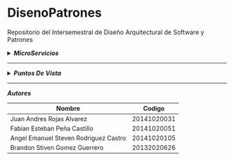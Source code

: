 # DisenoPatrones
Repositorio del Intersemestral de Diseño Arquitectural de Software y Patrones

<details>
  <summary><b><i>MicroServicios</i></b></summary>
  <br><p>Los microservicios son un sistema de desarrollo software que en los últimos años ha gozado de una gran popularidad. Aunque muchos se ven atraídos por ellos, no todos se han atrevido a ponerlos en práctica. De hecho, en estos momentos es cuando una gran mayoría de desarrolladores descubren cómo los microservices influyen de manera positiva en aspectos como el tiempo, rendimiento o la estabilidad de proyectos.</p>
</pre>
</details>

---

<details>
  <summary><b><i>Puntos De Vista</i></b></summary>

<details>
  <summary><b><i>Punto de Vista introductorio</i></b></summary>
  <img src="https://raw.githubusercontent.com/JuanARojasA/DisenoPatrones/master/Puntos%20De%20Vista/Punto%20de%20Vista%20Introductorio.jpg">
</pre>
</details>

---

<details>
  <summary><b><i>&nbsp;&nbsp; Punto de Vista Organizacional</i></b></summary>
  <img src="https://raw.githubusercontent.com/JuanARojasA/DisenoPatrones/master/Puntos%20De%20Vista/Punto%20de%20Vista%20Organizacional.jpg">
</pre>
</details>

---

<details>
  <summary><b><i>Punto de Vista de Cooperacion de Actores</i></b></summary>
  <img src="https://raw.githubusercontent.com/JuanARojasA/DisenoPatrones/master/Puntos%20De%20Vista/Punto%20de%20Vista%20de%20Cooperaci%C3%B3n%20de%20Actores.jpg">
</pre>
</details>

---

<details>
  <summary><b><i>Punto de Vista de Funciones de Negocio</i></b></summary>
  <img src="https://raw.githubusercontent.com/JuanARojasA/DisenoPatrones/master/Puntos%20De%20Vista/Punto%20de%20Vista%20Funcional.jpg">
</pre>
</details>

---

<details>
  <summary><b><i>Punto de Vista de Procesos de Negocio</i></b></summary>
  <img src="https://raw.githubusercontent.com/JuanARojasA/DisenoPatrones/master/Puntos%20De%20Vista/Punto%20de%20Vista%20de%20Procesos%20de%20Negocio.jpg">
</pre>
</details>

---

<details>
  <summary><b><i>Punto de Vista de Cooperación entre Aplicaciones</i></b></summary>
  <img src="https://raw.githubusercontent.com/JuanARojasA/DisenoPatrones/master/Puntos%20De%20Vista/Punto%20de%20Vista%20de%20Cooperaci%C3%B3n%20de%20Aplicaciones.jpg">
</pre>
</details>

---

<details>
  <summary><b><i>Punto de Vista de Uso de Aplicaciones (Admisión)</i></b></summary>
  <img src="https://raw.githubusercontent.com/JuanARojasA/DisenoPatrones/master/Puntos%20De%20Vista/Punto%20de%20Vista%20de%20Uso%20de%20Aplicaciones%20(Admisi%C3%B3n).jpg">
</pre>
</details>

---


<details>
  <summary><b><i>Punto de Vista de Uso de Aplicaciones (Gestión de Notas)</i></b></summary>
  <img src="https://raw.githubusercontent.com/JuanARojasA/DisenoPatrones/master/Puntos%20De%20Vista/Punto%20de%20Vista%20de%20Uso%20de%20Aplicaciones%20(Gestion%20Notas).jpg">
</pre>
</details>

</pre>
</details>

---

***Autores***

| Nombre | Codigo |
| --- | --- |
| Juan Andres Rojas Alvarez | 20141020031 |
| Fabian Esteban Peña Castillo | 20141020051 |
| Angel Emanuel Steven Rodriguez Castro | 20141020105 |
| Brandon Stiven Gomez Guerrero | 20132020626 |
